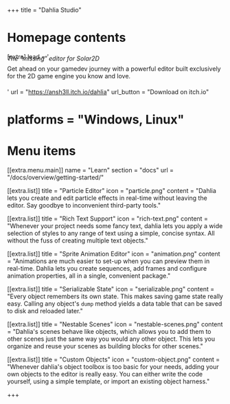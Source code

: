 +++
title = "Dahlia Studio"

# Homepage contents
[extra]
lead = '<i style="display:block; margin-top:-13px;">The "missing" editor for Solar2D</i><br><span style="display:block; margin-top:-10px; margin-bottom:20px;">Get ahead on your gamedev journey with a powerful editor built exclusively for the 2D game engine you know and love.</span>'
url = "https://ansh3ll.itch.io/dahlia"
url_button = "Download on itch.io"

# platforms = "Windows, Linux"

# Menu items
[[extra.menu.main]]
name = "Learn"
section = "docs"
url = "/docs/overview/getting-started/"

[[extra.list]]
title = "Particle Editor"
icon = "particle.png"
content = "Dahlia lets you create and edit particle effects in real-time without leaving the editor. Say goodbye to inconvenient third-party tools."

[[extra.list]]
title = "Rich Text Support"
icon = "rich-text.png"
content = "Whenever your project needs some fancy text, dahlia lets you apply a wide selection of styles to any range of text using a simple, concise syntax. All without the fuss of creating multiple text objects."

[[extra.list]]
title = "Sprite Animation Editor"
icon = "animation.png"
content = "Animations are much easier to set-up when you can preview them in real-time. Dahlia lets you create sequences, add frames and configure animation properties, all in a single, convenient package."

[[extra.list]]
title = "Serializable State"
icon = "serializable.png"
content = "Every object remembers its own state. This makes saving game state really easy. Calling any object's <code>dump</code> method yields a data table that can be saved to disk and reloaded later."

[[extra.list]]
title = "Nestable Scenes"
icon = "nestable-scenes.png"
content = "Dahlia's scenes behave like objects, which allows you to add them to other scenes just the same way you would any other object. This lets you organize and reuse your scenes as building blocks for other scenes."

[[extra.list]]
title = "Custom Objects"
icon = "custom-object.png"
content = "Whenever dahlia's object toolbox is too basic for your needs, adding your own objects to the editor is really easy. You can either write the code yourself, using a simple template, or import an existing object harness."

+++
